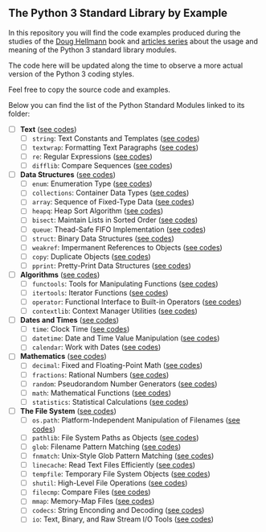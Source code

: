 ## The Python 3 Standard Library by Example

In this repository you will find the code examples produced during the studies 
of the [Doug Hellmann]() book and [articles series]() about the usage and 
meaning of the Python 3 standard library modules.

The code here will be updated along the time to observe a more actual version 
of the Python 3 coding styles.

Feel free to copy the source code and examples.

Below you can find the list of the Python Standard Modules linked to its folder:

- [ ] **Text** ([see codes](./Text/))
  - [ ] `string`: Text Constants and Templates ([see codes](./Text/__string/))
  - [ ] `textwrap`: Formatting Text Paragraphs ([see codes](./Text/__textwrap/))
  - [ ] `re`: Regular Expressions ([see codes](./Text/__re/))
  - [ ] `difflib`: Compare Sequences ([see codes](./Text/__difflib/))
- [ ] **Data Structures** ([see codes](./Data_Structures/))
  - [ ] `enum`: Enumeration Type ([see codes](./Data_Structures/__enum/))
  - [ ] `collections`: Container Data Types ([see codes](./Data_Structures/__collections/))
  - [ ] `array`: Sequence of Fixed-Type Data ([see codes](./Data_Structures/__array/))
  - [ ] `heapq`: Heap Sort Algorithm ([see codes](./Data_Structures/__heapq/))
  - [ ] `bisect`: Maintain Lists in Sorted Order ([see codes](./Data_Structures/__bisect/))
  - [ ] `queue`: Thead-Safe FIFO Implementation ([see codes](./Data_Structures/__queue/))
  - [ ] `struct`: Binary Data Structures ([see codes](./Data_Structures/__struct/))
  - [ ] `weakref`: Impermanent References to Objects ([see codes](./Data_Structures/__weakref/))
  - [ ] `copy`: Duplicate Objects ([see codes](./Data_Structures/__copy/))
  - [ ] `pprint`: Pretty-Print Data Structures ([see codes](./Data_Structures/__pprint/))
- [ ] **Algorithms** ([see codes](./Algorithms/))
  - [ ] `functools`: Tools for Manipulating Functions ([see codes](./Algorithms/__functools/))
  - [ ] `itertools`: Iterator Functions ([see codes](./Algorithms/__itertools/))
  - [ ] `operator`: Functional Interface to Built-in Operators ([see codes](./Algorithms/__operator/))
  - [ ] `contextlib`: Context Manager Utilities ([see codes](./Algorithms/__contextlib/))
- [ ] **Dates and Times** ([see codes](./Dates_and_Times/))
  - [ ] `time`: Clock Time ([see codes](./Dates_and_Times/__time/))
  - [ ] `datetime`: Date and Time Value Manipulation ([see codes](./Dates_and_Times/__datetime/))
  - [ ] `calendar`: Work with Dates ([see codes](./Dates_and_Times/__calendar/))
- [ ] **Mathematics** ([see codes](./Mathematics/))
  - [ ] `decimal`: Fixed and Floating-Point Math ([see codes](./Mathematics/__decimal/))
  - [ ] `fractions`: Rational Numbers ([see codes](./Mathematics/__fractions/))
  - [ ] `random`: Pseudorandom Number Generators ([see codes](./Mathematics/__random/))
  - [ ] `math`: Mathematical Functions ([see codes](./Mathematics/__math/))
  - [ ] `statistics`: Statistical Calculations ([see codes](./Mathematics/__statistics/))
- [ ] **The File System** ([see codes](./File_System/))
  - [ ] `os.path`: Platform-Independent Manipulation of Filenames ([see codes](./File_System/__os_path/))
  - [ ] `pathlib`: File System Paths as Objects ([see codes](./File_System/__pathlib/))
  - [ ] `glob`: Filename Pattern Matching ([see codes](./File_System/__glob/))
  - [ ] `fnmatch`: Unix-Style Glob Pattern Matching ([see codes](./File_System/f__nmatch/))
  - [ ] `linecache`: Read Text Files Efficiently ([see codes](./File_System/__linecache/))
  - [ ] `tempfile`: Temporary File System Objects ([see codes](./File_System/__tempfile/))
  - [ ] `shutil`: High-Level File Operations ([see codes](./File_System/__shutil/))
  - [ ] `filecmp`: Compare Files ([see codes](./File_System/__filecmp/))
  - [ ] `mmap`: Memory-Map Files ([see codes](./File_System/__mmap/))
  - [ ] `codecs`: String Enconding and Decoding ([see codes](./File_System/__codecs/))
  - [ ] `io`: Text, Binary, and Raw Stream I/O Tools ([see codes](./File_System/__io/))